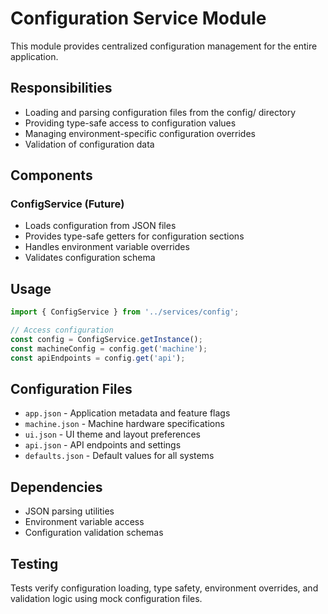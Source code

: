 # Configuration Service Module

This module provides centralized configuration management for the entire application.

## Responsibilities
- Loading and parsing configuration files from the config/ directory
- Providing type-safe access to configuration values
- Managing environment-specific configuration overrides
- Validation of configuration data

## Components

### ConfigService (Future)
- Loads configuration from JSON files
- Provides type-safe getters for configuration sections
- Handles environment variable overrides
- Validates configuration schema

## Usage

```typescript
import { ConfigService } from '../services/config';

// Access configuration
const config = ConfigService.getInstance();
const machineConfig = config.get('machine');
const apiEndpoints = config.get('api');
```

## Configuration Files
- `app.json` - Application metadata and feature flags
- `machine.json` - Machine hardware specifications
- `ui.json` - UI theme and layout preferences
- `api.json` - API endpoints and settings
- `defaults.json` - Default values for all systems

## Dependencies
- JSON parsing utilities
- Environment variable access
- Configuration validation schemas

## Testing
Tests verify configuration loading, type safety, environment overrides, and validation logic using mock configuration files.
